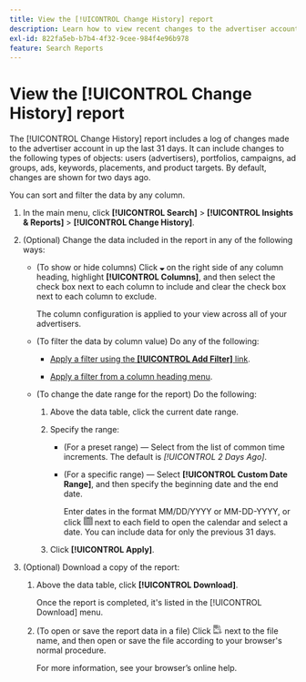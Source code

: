 ```yaml
---
title: View the [!UICONTROL Change History] report
description: Learn how to view recent changes to the advertiser account.
exl-id: 822fa5eb-b7b4-4f32-9cee-984f4e96b978
feature: Search Reports
---
```

# View the [!UICONTROL Change History] report

The [!UICONTROL Change History] report includes a log of changes made to the advertiser account in up the last 31 days. It can include changes to the following types of objects: users (advertisers), portfolios, campaigns, ad groups, ads, keywords, placements, and product targets. By default, changes are shown for two days ago.

You can sort and filter the data by any column.

1. In the main menu, click **[!UICONTROL Search]** > **[!UICONTROL Insights & Reports]** > **[!UICONTROL Change History]**.

1. (Optional) Change the data included in the report in any of the following ways:
    
   * (To show or hide columns) Click ![Down arrow](/help/search-social-commerce/assets/arrow-down-expand.png "Down arrow") on the right side of any column heading, highlight **[!UICONTROL Columns]**, and then select the check box next to each column to include and clear the check box next to each column to exclude.
   
     The column configuration is applied to your view across all of your advertisers.
    
   * (To filter the data by column value) Do any of the following:
       
     * [Apply a filter using the **[!UICONTROL Add Filter]** link](/help/search-social-commerce/common-tasks/data-views/ad-hoc-settings/column-filter-apply-from-column-heading.md).
     
     * [Apply a filter from a column heading menu](/help/search-social-commerce/common-tasks/data-views/ad-hoc-settings/column-filter-apply-from-column-heading.md).
    
   * (To change the date range for the report) Do the following:
      
     1. Above the data table, click the current date range.
     
     1. Specify the range:
         
         * (For a preset range) — Select from the list of common time increments. The default is *[!UICONTROL 2 Days Ago]*.
         
         * (For a specific range) — Select **[!UICONTROL Custom Date Range]**, and then specify the beginning date and the end date.
         
           Enter dates in the format MM/DD/YYYY or MM-DD-YYYY, or click ![Calendar](/help/search-social-commerce/assets/calendar.png "Calendar") next to each field to open the calendar and select a date. You can include data for only the previous 31 days.
      
     1. Click **[!UICONTROL Apply]**.

1. (Optional) Download a copy of the report:
    
   1. Above the data table, click **[!UICONTROL Download]**.
   
      Once the report is completed, it's listed in the [!UICONTROL Download] menu.
    
   1. (To open or save the report data in a file) Click ![Download Report as XLS](/help/search-social-commerce/assets/download-spreadsheet2.png "Download Report as XLS") next to the file name, and then open or save the file according to your browser's normal procedure.
   
      For more information, see your browser’s online help.
